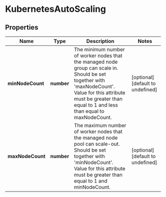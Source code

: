# KubernetesAutoScaling

## Properties
| Name | Type | Description | Notes |
| ------------ | ------------- | ------------- | ------------- |
| **minNodeCount** | **number** | The minimum number of worker nodes that the managed node group can scale in. Should be set together with \'maxNodeCount\'. Value for this attribute must be greater than equal to 1 and less than equal to maxNodeCount. | [optional] [default to undefined] |
| **maxNodeCount** | **number** | The maximum number of worker nodes that the managed node pool can scale-out. Should be set together with \'minNodeCount\'. Value for this attribute must be greater than equal to 1 and minNodeCount. | [optional] [default to undefined] |


